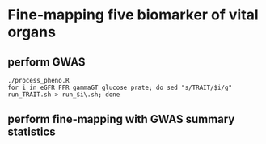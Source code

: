 # Fine-mapping five biomarker of vital organs

## perform GWAS
```
./process_pheno.R
for i in eGFR FFR gammaGT glucose prate; do sed "s/TRAIT/$i/g" run_TRAIT.sh > run_$i\.sh; done
```

## perform fine-mapping with GWAS summary statistics


##
